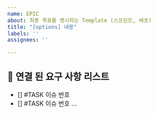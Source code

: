 ```yaml
---
name: EPIC
about: 최종 목표를 명시하는 Template (스프린트, 배포)
title: "[options] 내용"
labels: ''
assignees: ''

---
```


## 📄 연결 된 요구 사항 리스트
- [] #TASK 이슈 번호
- [] #TASK 이슈 번호
...
